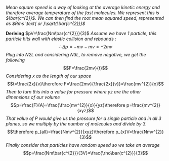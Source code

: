 *Mean square speed is a way of looking at the average kinetic energy and therefore average temperature of the fast molecules. We represent this is $\bar{c^{2}}$. We can then find the root mean squared speed, represented as $Rms \text{ or }\sqrt{\bar{c^{2}}}$*

**Deriving** $pV=\frac{Nm\bar{c^{2}}}{3}$
*Assume we have 1 particle, this particle hits wall with elastic collision and rebounds :*$$\therefore \Delta p=-mv-mv=-2mv$$
*Plug into N2L and considering N3L, to remove negative, we get the following*$$F=\frac{2mv}{t}$$
*Considering $x$ as the length of our space*$$t=\frac{2x}{v}\therefore F=\frac{2mv}{\frac{2x}{v}}=\frac{mv^{2}}{x}$$
*Then to turn this into a value for pressure where $yz$ are the other dimensions of our volume*$$p=\frac{F}{A}=\frac{\frac{mv^{2}}{x}}{yz}\therefore p=\frac{mv^{2}}{xyz}$$
*That value of P would give us the pressure for a single particle and in all 3 planes, so we multiply by the number of molecules and divide by 3.*$$\therefore p_{all}=\frac{Nmv^{2}}{xyz}\therefore p_{x}V=\frac{Nmv^{2}}{3}$$
*Finally consider that particles have random speed so we take an average*$$p=\frac{Nm\bar{c^{2}}}{3V}=\frac{\rho\bar{c^{2}}}{3}$$